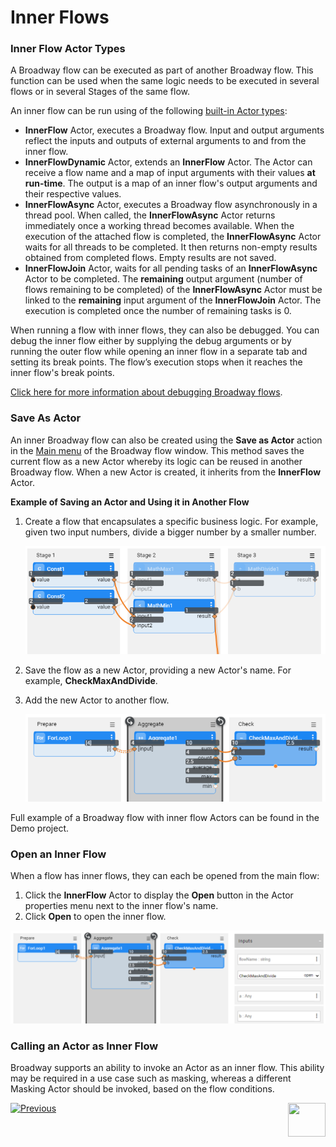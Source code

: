 # Inner Flows

### Inner Flow Actor Types
A Broadway flow can be executed as part of another Broadway flow. This function can be used when the same logic needs to be executed in several flows or in several Stages of the same flow. 

An inner flow can be run using of the following [built-in Actor types](04_built_in_actor_types.md):

* **InnerFlow** Actor, executes a Broadway flow. Input and output arguments reflect the inputs and outputs of external arguments to and from the inner flow.
* **InnerFlowDynamic** Actor, extends an **InnerFlow** Actor. The Actor can receive a flow name and a map of input arguments with their values **at run-time**. The output is a map of an inner flow's output arguments and their respective values.
* **InnerFlowAsync** Actor, executes a Broadway flow asynchronously in a thread pool. When called, the **InnerFlowAsync** Actor returns immediately once a working thread becomes available. When the execution of the attached flow is completed, the **InnerFlowAsync** Actor waits for all threads to be completed. It then returns non-empty results obtained from completed flows. Empty results are not saved.
* **InnerFlowJoin** Actor, waits for all pending tasks of an **InnerFlowAsync** Actor to be completed. The **remaining** output argument (number of flows remaining to be completed) of the **InnerFlowAsync** Actor must be linked to the **remaining** input argument of the **InnerFlowJoin** Actor. The execution is completed once the number of remaining tasks is 0.

When running a flow with inner flows, they can also be debugged. You can debug the inner flow either by supplying the debug arguments or by running the outer flow while opening an inner flow in a separate tab and setting its break points. The flow’s execution stops when it reaches the inner flow's break points.

[Click here for more information about debugging Broadway flows](25_broadway_flow_window_run_and_debug_flow.md).

### Save As Actor

An inner Broadway flow can also be created using the **Save as Actor** action in the [Main menu](18_broadway_flow_window.md#main-menu) of the Broadway flow window. This method saves the current flow as a new Actor whereby its logic can be reused in another Broadway flow. When a new Actor is created, it inherits from the **InnerFlow** Actor. 

**Example of Saving an Actor and Using it in Another Flow**

1. Create a flow that encapsulates a specific business logic. For example, given two input numbers, divide a bigger number by a smaller number. 

   <img src="images/99_22_01.PNG" alt="image"  />

2. Save the flow as a new Actor, providing a new Actor's name. For example, **CheckMaxAndDivide**.

4. Add the new Actor to another flow.

   <img src="images/99_22_02.PNG" alt="image"  />

Full example of a Broadway flow with inner flow Actors can be found in the Demo project.

### Open an Inner Flow

When a flow has inner flows, they can each be opened from the main flow:

1. Click the **InnerFlow** Actor to display the **Open** button in the Actor properties menu next to the inner flow's name.
2. Click **Open** to open the inner flow.

![image](images/99_22_03.PNG)



### Calling an Actor as Inner Flow

Broadway supports an ability to invoke an Actor as an inner flow. This ability may be required in a use case such as masking, whereas a different Masking Actor should be invoked, based on the flow conditions. 



[![Previous](/articles/images/Previous.png)](21b_iterations_with_condition.md)[<img align="right" width="60" height="54" src="/articles/images/Next.png">](23_transactions.md)
